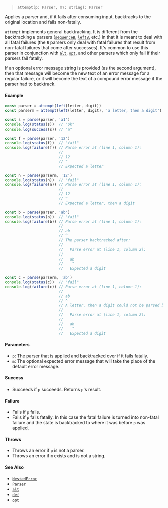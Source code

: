 <!--
 Copyright (c) 2020 Thomas J. Otterson
 
 This software is released under the MIT License.
 https://opensource.org/licenses/MIT
-->

> `attempt(p: Parser, m?: string): Parser`

Applies a parser and, if it fails after consuming input, backtracks to the original location and fails non-fatally.

`attempt` implements general backtracking. It is different from the backtracking `B` parsers ([`sequenceB`](sequenceb.md), [`leftB`](leftb.md), etc.) in that it is meant to deal with all fatal failures (the `B` parsers only deal with fatal failures that result from non-fatal failures that come after successes). It's common to use this parser in conjunction with [`alt`](alt.md), [`opt`](opt.md), and other parsers which only fail if their parsers fail fatally.

If an optional error message string is provided (as the second argument), then that message will become the new text of an error message for a regular failure, or it will become the text of a compound error message if the parser had to backtrack.

#### Example

```javascript
const parser = attempt(left(letter, digit))
const parserm = attempt(left(letter, digit), 'a letter, then a digit')

const s = parse(parser, 'a1')
console.log(status(s))  // "ok"
console.log(success(s)) // "a"

const f = parse(parser, '12')
console.log(status(f))  // "fail"
console.log(failure(f)) // Parse error at (line 1, column 1):
                        //
                        // 12
                        // ^
                        // Expected a letter

const n = parse(parserm, '12')
console.log(status(n))  // "fail"
console.log(failure(n)) // Parse error at (line 1, column 1):
                        //
                        // 12
                        // ^
                        // Expected a letter, then a digit

const b = parse(parser, 'ab')
console.log(status(b))  // "fail"
console.log(failure(b)) // Parse error at (line 1, column 1):
                        //
                        // ab
                        // ^
                        // The parser backtracked after:
                        //
                        //   Parse error at (line 1, column 2):
                        //
                        //   ab
                        //    ^
                        //   Expected a digit

const c = parse(parserm, 'ab')
console.log(status(c))  // "fail"
console.log(failure(c)) // Parse error at (line 1, column 1):
                        //
                        // ab
                        // ^
                        // A letter, then a digit could not be parsed because:
                        //
                        //   Parse error at (line 1, column 2):
                        //
                        //   ab
                        //    ^
                        //   Expected a digit
```

#### Parameters

* `p`: The parser that is applied and backtracked over if it fails fatally.
* `m`: The optional expected error message that will take the place of the default error message.

#### Success

* Succeeds if `p` succeeds. Returns `p`'s result.

#### Failure

* Fails if `p` fails.
* Fails if `p` fails fatally. In this case the fatal failure is turned into non-fatal failure and the state is backtracked to where it was before `p` was applied.

#### Throws

* Throws an error if `p` is not a parser.
* Throws an error if `m` exists and is not a string.

#### See Also

* [`NestedError`](../types/nestederror.md)
* [`Parser`](../types/parser.md)
* [`alt`](alt.md)
* [`def`](def.md)
* [`opt`](opt.md)